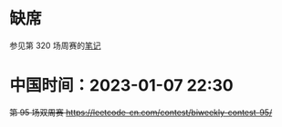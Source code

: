 
# 缺席

参见第 320 场周赛的[笔记](../../../weekly/weekly2022/320-absent-18-tj/README.md)

# 中国时间：2023-01-07 22:30

~~第 95 场双周赛 https://leetcode-cn.com/contest/biweekly-contest-95/~~
